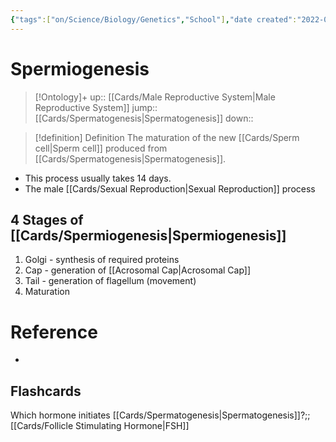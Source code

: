 ```yaml
---
{"tags":["on/Science/Biology/Genetics","School"],"date created":"2022-04-22 Fri","edited":"2023-04-06 Thu","dg-publish":true,"permalink":"/cards/spermiogenesis/","dgPassFrontmatter":true}
---
```


# Spermiogenesis

> [!Ontology]+
> up:: [[Cards/Male Reproductive System\|Male Reproductive System]]
> jump:: [[Cards/Spermatogenesis\|Spermatogenesis]]
> down:: 

> [!definition] Definition 
> The maturation of the new [[Cards/Sperm cell\|Sperm cell]] produced from [[Cards/Spermatogenesis\|Spermatogenesis]].

- This process usually takes 14 days.
- The male [[Cards/Sexual Reproduction\|Sexual Reproduction]] process

## 4 Stages of [[Cards/Spermiogenesis\|Spermiogenesis]]

1. Golgi - synthesis of required proteins
2. Cap - generation of [[Acrosomal Cap\|Acrosomal Cap]]
3. Tail - generation of flagellum (movement)
4. Maturation

# Reference

- 

## Flashcards

Which hormone initiates [[Cards/Spermatogenesis\|Spermatogenesis]]?;;[[Cards/Follicle Stimulating Hormone\|FSH]]
<!--SR:!2023-08-17,1,230-->